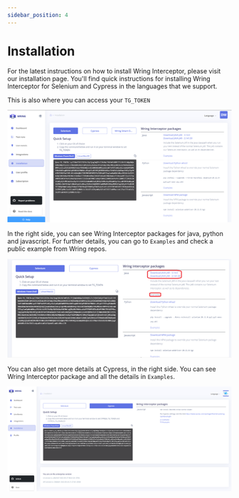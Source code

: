```yaml
---
sidebar_position: 4
---
```


# Installation

For the latest instructions on how to install Wring Interceptor, please visit our installation page. You'll find quick instructions for installing Wring Interceptor for Selenium and Cypress in the languages that we support.

This is also where you can access your `TG_TOKEN`

![Installation Page](/img/Installation.png)

In the right side,  you can see Wring Interceptor packages for java, python and javascript. For further details, you can go to `Examples` and check a public example from Wring repos. 

![Installation Page](/img/ad11.png)

You can also get more details at Cypress, in the right side. You can see Wring Interceptor package and all the details in `Examples`.

![Installation Page](/img/cypress1.png)
